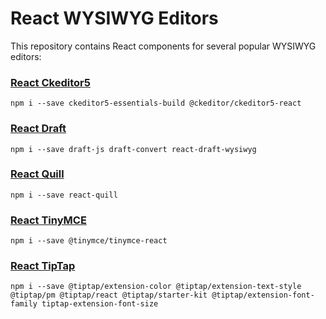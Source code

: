 # React WYSIWYG Editors

This repository contains React components for several popular WYSIWYG editors:

### [React Ckeditor5](src/components/ReactCk.jsx)

```
npm i --save ckeditor5-essentials-build @ckeditor/ckeditor5-react
```

### [React Draft](src/components/ReactDraft.jsx)

```
npm i --save draft-js draft-convert react-draft-wysiwyg
```

### [React Quill](src/components/ReactQuill.jsx)

```
npm i --save react-quill
```

### [React TinyMCE](src/components/ReactTinyMce.jsx)

```
npm i --save @tinymce/tinymce-react
```

### [React TipTap](src/components/ReactTipTap.jsx)

```
npm i --save @tiptap/extension-color @tiptap/extension-text-style @tiptap/pm @tiptap/react @tiptap/starter-kit @tiptap/extension-font-family tiptap-extension-font-size
```
